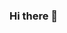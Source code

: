 ### Hi there 👋

<!--
- 🔭 I’m currently working on JavaScript
- 🌱 I’m currently learning React, MERN
- 📫 How to reach me: 
- 🔗 LinkedIn: https://www.linkedin.com/in/farida-agayeva-553972248/
- 📧 Email: farida.agayeva202gmail.com
-->

